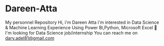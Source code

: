 # Dareen-Atta
My personnel Repository
Hi, i'm Dareen Atta
i'm interested in Data Science & Machine Learning
Experience Using Power Bi,Python, Microsoft Excel
:revolving_hearts:I'm looking for Data Science job/internship
You can reach me on dary.adel81@gmail.com
